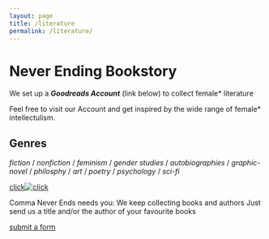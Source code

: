 ```yaml
---
layout: page
title: /literature
permalink: /literature/
---
```


# Never Ending Bookstory
We set up a <strong><em>Goodreads Account</em></strong> (link below) to collect female* literature 

Feel free to visit our Account and get inspired by the wide range of female* intellectulism. 
 
<h2>Genres</h2>
 
<em>fiction</em> / <em>nonfiction</em> / <em>feminism</em> / <em>gender studies</em> / <em>autobiographies</em> / <em>graphic-novel</em> / <em>philosphy</em> / <em>art</em> / <em>poetry</em> / <em>psychology</em> / <em>sci-fi</em>
 

[click![click](https://images.gr-assets.com/doodles/1572984560i/9.svg "click")](https://www.goodreads.com/user/show/104617976-commaneverends "commaneverends-goodreads")

Comma Never Ends needs you: We keep collecting books and authors
Just send us a title and/or the author of your favourite books 

<a href="https://airtable.com/shreaQ9jTsWLpJSXK" target="_blank">submit a form</a>
